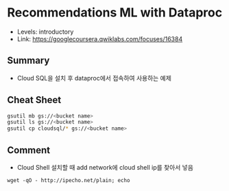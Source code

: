 # Recommendations ML with Dataproc
- Levels: introductory 
- Link: https://googlecoursera.qwiklabs.com/focuses/16384

## Summary
- Cloud SQL을 설치 후 dataproc에서 접속하여 사용하는 예제

## Cheat Sheet
~~~bash
gsutil mb gs://<bucket name>
gsutil ls gs://<bucket name>
gsutil cp cloudsql/* gs://<bucket name>
~~~

## Comment
- Cloud Shell 설치할 때 add network에 cloud shell ip를 찾아서 넣음
~~~
wget -qO - http://ipecho.net/plain; echo
~~~